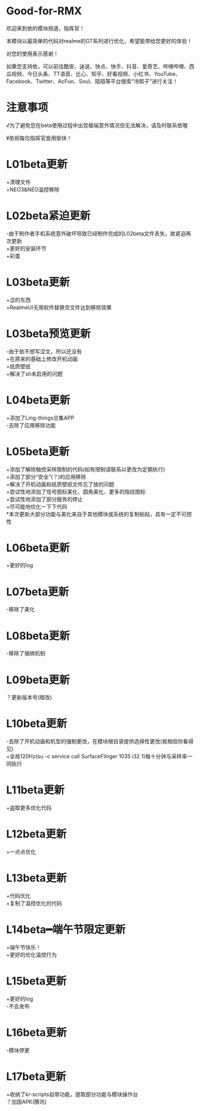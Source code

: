 # Good-for-RMX
   
   
   
   
欢迎来到依的模块频道，指挥官！   
   
   
   

本模块以最简单的代码对realme的GT系列进行优化，希望能带给您更好的体验！   
   
   

   
对您的使用表示感谢！   
   
   

   
如果您支持依，可以前往酷安、迷说、快点、快手、抖音、爱奇艺、哔哩哔哩、西瓜视频、今日头条、TT语音、比心、知乎、好看视频、小红书、YouTube、Facebook、Twitter、AcFun、Soul、陌陌等平台搜索“泠熙子”进行关注！   
   
   
# 注意事项
√为了避免您在beta使用过程中出现极端意外情况但无法解决，请及时联系依喔   

¥依祝每位指挥官食用愉快！   

# L01beta更新
+清理文件   
+NEO3&NEO温控移除   

# L02beta紧迫更新
-由于制作者手机系统意外破坏导致已经制作完成的L02beta文件丢失，故紧迫再次更新   
+更好的安装环节   
+彩蛋   

# L03beta更新
+涩的东西   
+RealmeUI无用软件替换空文件达到移除效果   

# L03beta预览更新
-由于依不想写涩文，所以还没有   
+在原来的基础上修改开机动画   
+纸质壁纸   
+解决了sh未启用的问题   

# L04beta更新
+添加了Ling-things合集APP   
-去除了应用移除功能   

# L05beta更新
+添加了解除触控采样限制的代码(如有限制请联系以更改为定期执行)   
+添加了部分“安全”(？)的应用移除   
+解决了开机动画和纸质壁纸文件忘了放的问题   
+尝试性地添加了信号图标美化、圆角美化、更多的指纹图标   
+尝试性地添加了部分服务的停止   
+尽可能地优化一下下代码   
*本次更新大部分功能与美化来自于其他模块或系统的复制粘贴，具有一定不可控性   

# L06beta更新
+更好的log   

# L07beta更新
-移除了美化   

# L08beta更新
-移除了捆绑机制   

# L09beta更新
？更新版本号(暗改)   

# L10beta更新
-去除了开机动画和机型的强制更改，在模块根目录提供选择性更改(我相信你看得见)   
+全局120Hz(su -c service call SurfaceFlinger 1035 i32 1)每十分钟与采样率一同执行   

# L11beta更新
+盗取更多优化代码   

# L12beta更新
+一点点优化   

# L13beta更新
+代码优化   
+复制了温控优化的代码   

# L14beta━端午节限定更新
+端午节快乐！   
+更好的优化温控行为   

# L15beta更新
+更好的log   
-不会发布   

# L16beta更新
-模块停更   

# L17beta更新
+收纳了kr-scripts自带功能，提取部分功能与模块操作台   
？加固APK(腾讯)
